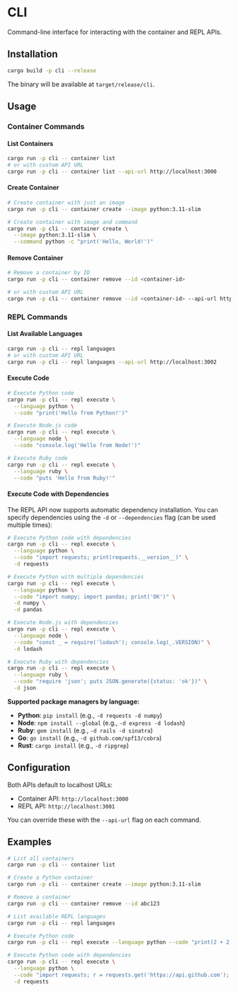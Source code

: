 # CLI

Command-line interface for interacting with the container and REPL APIs.

## Installation

```bash
cargo build -p cli --release
```

The binary will be available at `target/release/cli`.

## Usage

### Container Commands

#### List Containers

```bash
cargo run -p cli -- container list
# or with custom API URL
cargo run -p cli -- container list --api-url http://localhost:3000
```

#### Create Container

```bash
# Create container with just an image
cargo run -p cli -- container create --image python:3.11-slim

# Create container with image and command
cargo run -p cli -- container create \
  --image python:3.11-slim \
  --command python -c "print('Hello, World!')"
```

#### Remove Container

```bash
# Remove a container by ID
cargo run -p cli -- container remove --id <container-id>

# or with custom API URL
cargo run -p cli -- container remove --id <container-id> --api-url http://localhost:3000
```

### REPL Commands

#### List Available Languages

```bash
cargo run -p cli -- repl languages
# or with custom API URL
cargo run -p cli -- repl languages --api-url http://localhost:3002
```

#### Execute Code

```bash
# Execute Python code
cargo run -p cli -- repl execute \
  --language python \
  --code "print('Hello from Python!')"

# Execute Node.js code
cargo run -p cli -- repl execute \
  --language node \
  --code "console.log('Hello from Node!')"

# Execute Ruby code
cargo run -p cli -- repl execute \
  --language ruby \
  --code "puts 'Hello from Ruby!'"
```

#### Execute Code with Dependencies

The REPL API now supports automatic dependency installation. You can specify dependencies using the `-d` or `--dependencies` flag (can be used multiple times):

```bash
# Execute Python code with dependencies
cargo run -p cli -- repl execute \
  --language python \
  --code "import requests; print(requests.__version__)" \
  -d requests

# Execute Python with multiple dependencies
cargo run -p cli -- repl execute \
  --language python \
  --code "import numpy; import pandas; print('OK')" \
  -d numpy \
  -d pandas

# Execute Node.js with dependencies
cargo run -p cli -- repl execute \
  --language node \
  --code "const _ = require('lodash'); console.log(_.VERSION)" \
  -d lodash

# Execute Ruby with dependencies
cargo run -p cli -- repl execute \
  --language ruby \
  --code "require 'json'; puts JSON.generate({status: 'ok'})" \
  -d json
```

**Supported package managers by language:**
- **Python**: `pip install` (e.g., `-d requests -d numpy`)
- **Node**: `npm install --global` (e.g., `-d express -d lodash`)
- **Ruby**: `gem install` (e.g., `-d rails -d sinatra`)
- **Go**: `go install` (e.g., `-d github.com/spf13/cobra`)
- **Rust**: `cargo install` (e.g., `-d ripgrep`)

## Configuration

Both APIs default to localhost URLs:
- Container API: `http://localhost:3000`
- REPL API: `http://localhost:3001`

You can override these with the `--api-url` flag on each command.

## Examples

```bash
# List all containers
cargo run -p cli -- container list

# Create a Python container
cargo run -p cli -- container create --image python:3.11-slim

# Remove a container
cargo run -p cli -- container remove --id abc123

# List available REPL languages
cargo run -p cli -- repl languages

# Execute Python code
cargo run -p cli -- repl execute --language python --code "print(2 + 2)"

# Execute Python code with dependencies
cargo run -p cli -- repl execute \
  --language python \
  --code "import requests; r = requests.get('https://api.github.com'); print(r.status_code)" \
  -d requests
```